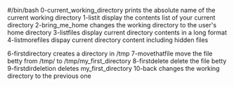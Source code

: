 #/bin/bash
0-current_working_directory prints the absolute name of the current working directory
1-listit display the contents list of your current directory
2-bring_me_home changes the working directory to the user's home directory
3-listfiles display current directory contents in a long format
4-listmorefiles dispay current directory content including hidden files

6-firstdirectory creates a directory in /tmp
7-movethatfile move the file betty from /tmp/ to /tmp/my_first_directory
8-firstdelete delete the file betty
9-firstdirdeletion deletes my_first_directory
10-back changes the working directory to the previous one
